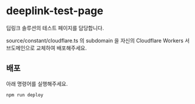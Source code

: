 # deeplink-test-page

딥링크 솔루션의 테스트 페이지를 담당합니다.

source/constant/cloudflare.ts 의 subdomain 을 자신의 Cloudflare Workers 서브도메인으로 교체하여 배포해주세요.

## 배포

아래 명령어를 실행해주세요.

```
npm run deploy
```